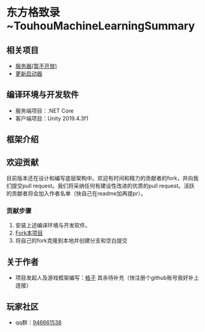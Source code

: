 # 东方格致录~TouhouMachineLearningSummary


## 相关项目
+ [服务器(暂不开放)](https://github.com/red-gezi/TouHouCardServer)
+ [更新启动器](https://github.com/red-gezi/GameUpadteTool)


## 编译环境与开发软件

+ 服务端项目：.NET Core
+ 客户端项目：Unity 2019.4.3f1

## 框架介绍

## 欢迎贡献

目前版本还在设计和编写底层架构中。欢迎有时间和精力的贡献者的fork，并向我们提交pull request。我们将采纳任何有建设性改进的优质的pull request。活跃的贡献者将会加入作者名单（快自己在readme加再提pr）。

### 贡献步骤

1. 安装上述编译环境与开发软件。
2. [Fork本项目](https://github.com/red-gezi/TouhouMachineLearning-2021/fork)
3. 将自己的fork克隆到本地并创建分支和空白提交


## 关于作者

+ 项目发起人及游戏框架编写：<a href="https://github.com/red-gezi">格子</a>
其余待补充（快注册个github账号我好补上连接）

## 玩家社区
+ qq群：[946661538](https://jq.qq.com/?_wv=1027&k=oVVqfQpd)

